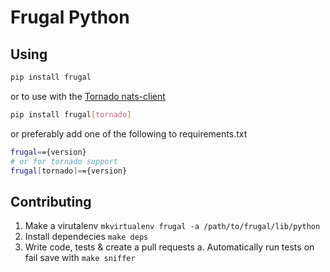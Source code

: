 # Frugal Python

## Using

```bash
pip install frugal
```
or to use with the [Tornado nats-client](https://github.com/nats-io/python-nats)
```bash
pip install frugal[tornado]
```
or preferably add one of the following to requirements.txt
```bash
frugal=={version}
# or for tornado support
frugal[tornado]=={version}
```
## Contributing
1. Make a virutalenv `mkvirtualenv frugal -a /path/to/frugal/lib/python`
2. Install dependecies `make deps`
3. Write code, tests & create a pull requests
    a. Automatically run tests on fail save with `make sniffer`
